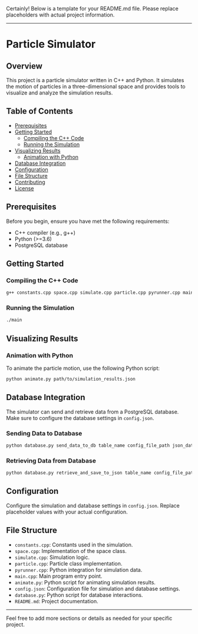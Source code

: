 Certainly! Below is a template for your README.md file. Please replace placeholders with actual project information.

---

# Particle Simulator

## Overview

This project is a particle simulator written in C++ and Python. It simulates the motion of particles in a three-dimensional space and provides tools to visualize and analyze the simulation results.

## Table of Contents

- [Prerequisites](#prerequisites)
- [Getting Started](#getting-started)
  - [Compiling the C++ Code](#compiling-the-c-code)
  - [Running the Simulation](#running-the-simulation)
- [Visualizing Results](#visualizing-results)
  - [Animation with Python](#animation-with-python)
- [Database Integration](#database-integration)
- [Configuration](#configuration)
- [File Structure](#file-structure)
- [Contributing](#contributing)
- [License](#license)

## Prerequisites

Before you begin, ensure you have met the following requirements:

- C++ compiler (e.g., g++)
- Python (>=3.6)
- PostgreSQL database

## Getting Started

### Compiling the C++ Code

```bash
g++ constants.cpp space.cpp simulate.cpp particle.cpp pyrunner.cpp main.cpp -o main
```

### Running the Simulation

```bash
./main
```

## Visualizing Results

### Animation with Python

To animate the particle motion, use the following Python script:

```bash
python animate.py path/to/simulation_results.json
```

## Database Integration

The simulator can send and retrieve data from a PostgreSQL database. Make sure to configure the database settings in `config.json`.

### Sending Data to Database

```bash
python database.py send_data_to_db table_name config_file_path json_data_path
```

### Retrieving Data from Database

```bash
python database.py retrieve_and_save_to_json table_name config_file_path json_data_path
```

## Configuration

Configure the simulation and database settings in `config.json`. Replace placeholder values with your actual configuration.


## File Structure

- `constants.cpp`: Constants used in the simulation.
- `space.cpp`: Implementation of the space class.
- `simulate.cpp`: Simulation logic.
- `particle.cpp`: Particle class implementation.
- `pyrunner.cpp`: Python integration for simulation data.
- `main.cpp`: Main program entry point.
- `animate.py`: Python script for animating simulation results.
- `config.json`: Configuration file for simulation and database settings.
- `database.py`: Python script for database interactions.
- `README.md`: Project documentation.



---

Feel free to add more sections or details as needed for your specific project.
